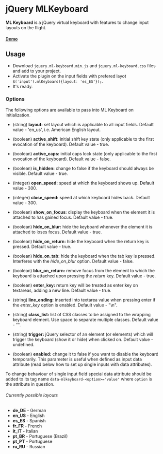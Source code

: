 # jQuery MLKeyboard

**ML Keyboard** is a jQuery virtual keyboard with features to change input layouts on the flight.

#### [Demo](http://mbut.github.io/jquery.mlkeyboard/)

## Usage
* Download <code>jquery.ml-keyboard.min.js</code> and <code>jquery.ml-keyboard.css</code> files and add to your project.
* Activate the plugin on the input fields with prefered layot <code>$('input').mlKeyboard({layout: 'es_ES'});</code>.
* It's ready.

### Options
The following options are available to pass into ML Keyboard on initialization.

* (string) **layout:** set layout which is applicable to all input fields. Default value - 'en_us', i.e. American English layout.

* (boolean) **active_shift:** initial shift key state (only applicable to the first evocation of the keyboard). Default value - true.

* (boolean) **active_caps:** initial caps lock state (only applicable to the first evocation of the keyboard). Default value - false.

* (boolean) **is_hidden:** change to false if the keyboard should always be visible. Default value - true.

* (integer) **open_speed:** speed at which the keyboard shows up. Default value - 300.

* (integer) **close_speed:** speed at which keyboard hides back. Default value - 300.

* (boolean) **show_on_focus:** display the keyboard when the element it is attached to has gained focus. Default value - true.

* (boolean) **hide_on_blur:** hide the keyboard whenever the element it is attached to loses focus. Default value - true.

* (boolean) **hide_on_return:** hide the keyboard when the return key is pressed. Default value - true.

* (boolean) **hide_on_tab:** hide the keyboard when the tab key is pressed. Interferes with the *hide_on_blur* option. Default value - false.

* (boolean) **blur_on_return:** remove focus from the element to which the keyboard is attached upon pressing the *return* key. Default value - true.

* (boolean) **enter_key:** return key will be treated as enter key on textareas, adding a new line. Default value - true.

* (string) **line_ending:** inserted into textarea value when pressing enter if the *enter_key* option is enabled. Default value - "\n".

* (string) **class_list:** list of CSS classes to be assigned to the wrapping keyboard element. Use space to separate multiple classes. Default value - "".

* (string) **trigger:** jQuery selector of an element (or elements) which will trigger the keyboard (show it or hide) when clicked on. Default value - undefined.

* (boolean) **enabled:** change it to false if you want to disable the keyboard temporarily. This parameter is useful when defined as input data attribute (read below how to set up single inputs with data attributes).

To change behaviour of single input field special data attribute should be added to its tag name <code>data-mlkeyboard-&lt;option&gt;="value"</code> where <code>option</code> is the attribute in question.

###### Currently possible layouts</h5>
* **de_DE** - German
* **en_US** - English
* **es_ES** - Spanish
* **fr_FR** - French
* **it_IT** - Italian
* **pt_BR** - Portuguese (Brazil)
* **pt_PT** - Portuguese
* **ru_RU** - Russian